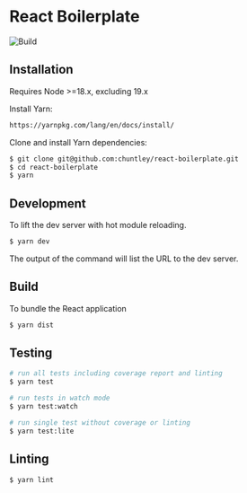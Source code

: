 React Boilerplate
========

![Build](https://github.com/chuntley/react-boilerplate/workflows/Build/badge.svg)

Installation
---

Requires Node >=18.x, excluding 19.x

Install Yarn:

```bash
https://yarnpkg.com/lang/en/docs/install/
```

Clone and install Yarn dependencies:

```bash
$ git clone git@github.com:chuntley/react-boilerplate.git
$ cd react-boilerplate
$ yarn
```

Development
---
To lift the dev server with hot module reloading.
```bash
$ yarn dev
```
The output of the command will list the URL to the dev server.

Build
---

To bundle the React application
```bash
$ yarn dist
```

Testing
---

```bash
# run all tests including coverage report and linting
$ yarn test

# run tests in watch mode
$ yarn test:watch

# run single test without coverage or linting
$ yarn test:lite
```

Linting
---
```bash
$ yarn lint
```
